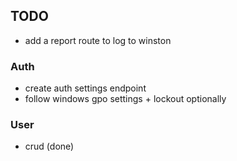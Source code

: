 ## TODO

- add a report route to log to winston

### Auth

- create auth settings endpoint
- follow windows gpo settings + lockout optionally

### User

- crud (done)

